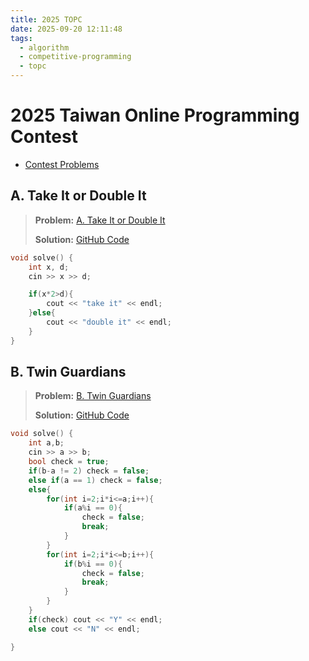 ```yaml
---
title: 2025 TOPC
date: 2025-09-20 12:11:48
tags:
  - algorithm
  - competitive-programming
  - topc
---
```


# 2025 Taiwan Online Programming Contest

- [Contest Problems](https://codeforces.com/gym/105383)

## A. Take It or Double It

> **Problem:** [A. Take It or Double It]()
>
> **Solution:** [GitHub Code](https://github.com/wulukewu/cp-code/blob/main/icpc/topc/2025-09-20/A.cpp)

```cpp
void solve() {
    int x, d;
    cin >> x >> d;

    if(x*2>d){
        cout << "take it" << endl;
    }else{
        cout << "double it" << endl;
    }
}
```

## B. Twin Guardians

> **Problem:** [B. Twin Guardians]()
>
> **Solution:** [GitHub Code](https://github.com/wulukewu/cp-code/blob/main/icpc/topc/2025-09-20/B.cpp)

```cpp
void solve() {
    int a,b;
    cin >> a >> b;
    bool check = true;
    if(b-a != 2) check = false;
    else if(a == 1) check = false;
    else{
        for(int i=2;i*i<=a;i++){
            if(a%i == 0){
                check = false;
                break;
            }
        }
        for(int i=2;i*i<=b;i++){
            if(b%i == 0){
                check = false;
                break;
            }
        }
    }
    if(check) cout << "Y" << endl;
    else cout << "N" << endl;

}
```
